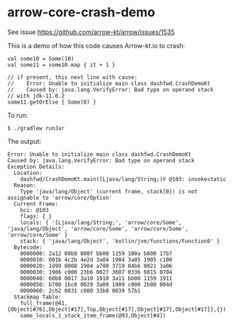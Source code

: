 # arrow-core-crash-demo

See issue https://github.com/arrow-kt/arrow/issues/1535
 
This is a demo of how this code causes Arrow-kt.io to crash:

    val some10 = Some(10)
    val some11 = some10.map { it + 1 }

    // if present, this next line with cause:
    //    Error: Unable to initialize main class dashfwd.CrashDemoKt
    //    Caused by: java.lang.VerifyError: Bad type on operand stack
    // with jdk-11.0.2
    some11.getOrElse { Some(0) }

To run:

    $ ./gradlew runJar
    
The output:

    Error: Unable to initialize main class dashfwd.CrashDemoKt
    Caused by: java.lang.VerifyError: Bad type on operand stack
    Exception Details:
      Location:
        dashfwd/CrashDemoKt.main([Ljava/lang/String;)V @103: invokestatic
      Reason:
        Type 'java/lang/Object' (current frame, stack[0]) is not assignable to 'arrow/core/Option'
      Current Frame:
        bci: @103
        flags: { }
        locals: { '[Ljava/lang/String;', 'arrow/core/Some', 'java/lang/Object', 'arrow/core/Some', 'arrow/core/Some', 'arrow/core/Some' }
        stack: { 'java/lang/Object', 'kotlin/jvm/functions/Function0' }
      Bytecode:
        0000000: 2a12 09b8 000f bb00 1159 100a b800 17b7
        0000010: 001b 4c2b 4e2d 3a04 1904 3a05 1905 c100
        0000020: 1d99 0008 1904 a700 3719 04b6 0021 3a06
        0000030: 1906 c000 23b6 0027 3607 0336 0815 0704
        0000040: 60b8 0017 3a10 1910 3a11 bb00 1159 1911
        0000050: b700 1bc0 0029 3a09 1909 c000 2b00 004d
        0000060: 2cb2 0031 c000 33b8 0039 57b1          
      Stackmap Table:
        full_frame(@41,{Object[#76],Object[#17],Top,Object[#17],Object[#17],Object[#17]},{})
        same_locals_1_stack_item_frame(@93,Object[#4])